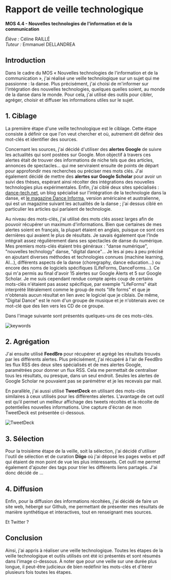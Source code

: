 # Rapport de veille technologique

**MOS 4.4 - Nouvelles technologies de l'information et de la communication**

*Élève :* Céline RAILLÉ<br/>
*Tuteur :* Emmanuel DELLANDREA


## Introduction

Dans le cadre du MOS « Nouvelles technologies de l'information et de la communication », j'ai réalisé une veille technologique sur un sujet qui me passionne : la danse. Plus précisément, j'ai choisi de m'informer sur l'intégration des nouvelles technologies, quelques quelles soient, au monde de la danse dans le monde. Pour cela, j'ai utilisé des outils pour cibler, agréger, choisir et diffuser les informations utiles sur le sujet.


## 1. Ciblage

La première étape d'une veille technologique est le ciblage. Cette étape consiste à définir ce que l'on veut chercher et où, autrement dit définir des mot-clés et identifier des sources.

Concernant les sources, j'ai décidé d'utiliser des **alertes Google** de suivre les actualités qui sont postées sur Google. Mon objectif à travers ces alertes était de trouver des informations de niche tels que des articles, annonces de spectacles... qui me serviraient ensuite de points de départ pour approfondir mes recherches ou préciser mes mots clés. J'ai également décidé de mettre des **alertes sur Google Scholar** pour avoir un suivi des thèses, espérant ainsi récolter des intégrations des nouvelles technologies plus expérimentales. Enfin, j'ai ciblé deux sites spécialisés : [dance-tech.net](https://www.dance-tech.net/profiles/blog/list), un blog spécialisé sur l'intégration de la technologie dans la danse, et [le magazine Dance Informa](https://www.danceinforma.com/), version américaine et australienne, qui est un magazine suivant les actualités de la danse ; j'ai dessus ciblé en particulier les articles qui parlaient de technologie.

Au niveau des mots-clés, j'ai utilisé des mots clés assez larges afin de pouvoir récupérer un maximum d'informations. Bien que certaines de mes alertes soient en français, la plupart étaient en anglais, puisque ce sont ces dernières qui avaient le plus de résultats. Je savais également que l'Inde intégrait assez régulièrement dans ses spectacles de danse du numérique. Mes premiers mots-clés étaient très généraux : "danse numérique", "nouvelles technology" danse, "digital dance"... Je les ai peu à peu précisé en ajoutant diverses méthodes et technologies connues (machine learning, AI...), différents aspects de la danse (choregraphy, dance education...) ou encore des noms de logiciels spécifiques (LifeForms, DanceForms...). Ce qui m'a permis au final d'avoir 15 alertes sur Google Alerts et 5 sur Google Scholar. Je me suis cependant rendue compte après coup de certains mots-clés n'étaient pas assez spécifique, par exemple "LifeForms" était interprété litéralement comme le group de mots "life forms" et que je n'obtenais aucun résultat en lien avec le logiciel que je ciblais. De même, "Digital Dance" est le nom d'un groupe de musique et je n'obtenais avec ce mot-clé que des lien vers les CD de ce groupe.

Dans l'image suivante sont présentés quelques-uns de ces mots-clés.

![keywords](https://www.zupimages.net/up/22/10/cd3n.png)


## 2. Agrégation

J'ai ensuite utilisé **FeedBro** pour récupérer et agrégé les résultats trouvés par les différents alertes. Plus précisément, j'ai récupéré à l'air de FeedBro les flux RSS des deux sites spécialisés et de mes alertes Google, paramétrées pour donner un flux RSS. Cela me permettait de centraliser tous les résultats, ou presque, dans un seul endroit. Seules les alertes de Google Scholar ne pouvaient pas se parémétrer et je les recevais par mail.

En parallèle, j'ai aussi utilisé **TweetDeck** en utilisant des mots-clés similaires à ceux utilisés pour les différentes alertes. L'avantage de cet outil est qu'il permet un meilleur affichage des tweets récoltés et la récolte de potentielles nouvelles informations. Une capture d'écran de mon TweetDeck est présentée ci-dessous.

![TweetDeck](https://www.zupimages.net/up/22/10/8s44.png)

## 3. Sélection

Pour la troisième étape de la veille, soit la sélection, j'ai décidé d'utiliser l'outil de sélection et de curation **Diigo** où j'ai déposé les pages webs et pdf qui étaient de mon point de vue les plus intéressants. Cet outil me permet également d'ajouter des tags pour trier les différents liens partagés. J'ai donc décidé de ...


## 4. Diffusion

Enfin, pour la diffusion des informations récoltées, j'ai décidé de faire un site web, hébergé sur Github, me permettant de présenter mes résultats de manière synthétique et interactives, tout en renseignant mes sources.

Et Twitter ?


## Conclusion

Ainsi, j'ai appris à réaliser une veille technologique. Toutes les étapes de la veille technologique et outils utilisés ont été ici présentés et sont résumés dans l'image ci-dessous. À noter que pour une veille sur une durée plus longue, il peut-être judicieux de bien redéfinir les mots-clés et d'itérer plusieurs fois toutes les étapes.
